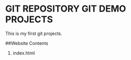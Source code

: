 # GIT REPOSITORY GIT DEMO PROJECTS

This is my first git projects.

##Website Contents
1. index.html